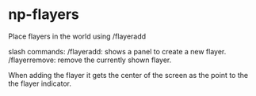 # np-flayers
Place flayers in the world  using /flayeradd


slash commands:
/flayeradd: shows a panel to create a new flayer.
/flayerremove: remove the currently shown flayer.

When adding the flayer it gets the center of the screen as the point to the the flayer indicator.


